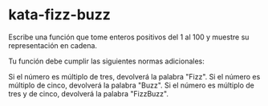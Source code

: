# kata-fizz-buzz
Escribe una función que tome enteros positivos del 1 al 100 y muestre su representación en cadena.

Tu función debe cumplir las siguientes normas adicionales:

Si el número es múltiplo de tres, devolverá la palabra "Fizz".
Si el número es múltiplo de cinco, devolverá la palabra "Buzz".
Si el número es múltiplo de tres y de cinco, devolverá la palabra "FizzBuzz".
